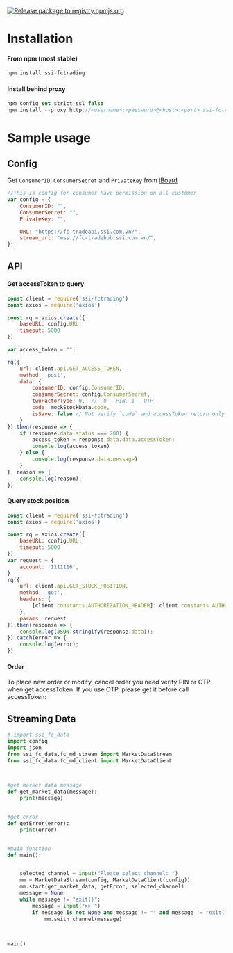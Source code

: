 [![Release package to registry.npmjs.org](https://github.com/SSI-Securities-Corporation/node-fctrading/actions/workflows/publish.yaml/badge.svg)](https://github.com/SSI-Securities-Corporation/node-fctrading/actions/workflows/publish.yaml)

# Installation
#### From npm (most stable)
``` javascript
npm install ssi-fctrading
```
#### Install behind proxy
```javascript
npm config set strict-ssl false
npm install --proxy http://<username>:<password>@<host>:<port> ssi-fctrading
```

# Sample usage
## Config
Get `ConsumerID`, `ConsumerSecret` and `PrivateKey` from [iBoard](https://iboard.ssi.com.vn/support/api-service/management)
```javascript
//This is config for consumer have permission on all customer
var config = {
    ConsumerID: "",
    ConsumerSecret: "",
    PrivateKey: "",

    URL: "https://fc-tradeapi.ssi.com.vn/",
    stream_url: "wss://fc-tradehub.ssi.com.vn/",
};
```
## API
#### Get accessToken to query
``` javascript
const client = require('ssi-fctrading')
const axios = require('axios')

const rq = axios.create({
    baseURL: config.URL,
    timeout: 5000
})

var access_token = "";

rq({
    url: client.api.GET_ACCESS_TOKEN,
    method: 'post',
    data: {
        consumerID: config.ConsumerID,
        consumerSecret: config.ConsumerSecret,
        twoFactorType: 0,  //  0 - PIN, 1 - OTP
        code: mockStockData.code,
        isSave: false // Not verify `code` and accessToken return only used for query api
    }
}).then(response => {
    if (response.data.status === 200) {
        access_token = response.data.data.accessToken;
        console.log(access_token)
    } else {
        console.log(response.data.message)
    }
}, reason => {
    console.log(reason);
})
```
#### Query stock position
``` javascript
const client = require('ssi-fctrading')
const axios = require('axios')

const rq = axios.create({
    baseURL: config.URL,
    timeout: 5000
})
var request = {
    account: '1111116',
}
rq({
    url: client.api.GET_STOCK_POSITION,
    method: 'get',
    headers: {
        [client.constants.AUTHORIZATION_HEADER]: client.constants.AUTHORIZATION_SCHEME + " " + access_token,
    },
    params: request
}).then(response => {
    console.log(JSON.stringify(response.data));
}).catch(error => {
    console.log(error);
})
```

#### Order
To place new order or modify, cancel order you need verify PIN or OTP when get accessToken.
If you use OTP, please get it before call accessToken:
 
## Streaming Data
``` python
# import ssi_fc_data
import config
import json
from ssi_fc_data.fc_md_stream import MarketDataStream
from ssi_fc_data.fc_md_client import MarketDataClient



#get market data message
def get_market_data(message):
	print(message)


#get error
def getError(error):
	print(error)


#main function
def main():


	selected_channel = input("Please select channel: ")
	mm = MarketDataStream(config, MarketDataClient(config))
	mm.start(get_market_data, getError, selected_channel)
	message = None
	while message != "exit()":
		message = input(">> ")
		if message is not None and message != "" and message != "exit()":
			mm.swith_channel(message)
	


main()
```


